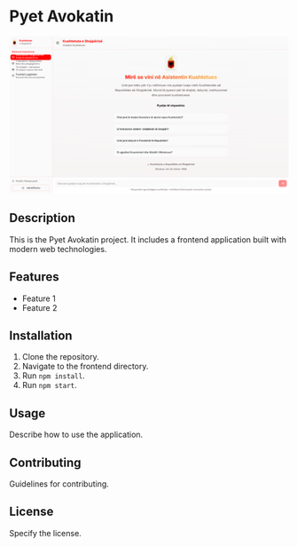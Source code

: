# Pyet Avokatin

![Frontend Screenshot](frontend/src/assets/frontend_screenshot.png)

## Description

This is the Pyet Avokatin project. It includes a frontend application built with modern web technologies.

## Features

- Feature 1
- Feature 2

## Installation

1. Clone the repository.
2. Navigate to the frontend directory.
3. Run `npm install`.
4. Run `npm start`.

## Usage

Describe how to use the application.

## Contributing

Guidelines for contributing.

## License

Specify the license.